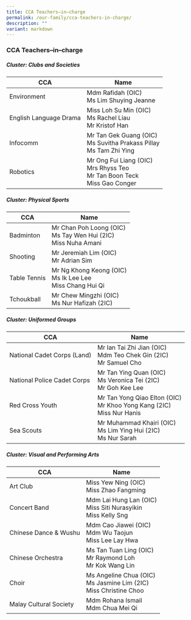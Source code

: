 ```yaml
---
title: CCA Teachers–in–charge
permalink: /our-family/cca-teachers-in-charge/
description: ""
variant: markdown
---
```

### **CCA Teachers–in–charge**

##### **Cluster: Clubs and Societies**

| CCA | Name | 
|---|---|
| Environment | Mdm Rafidah (OIC) <br> Ms Lim Shuying Jeanne | 
| English Language Drama | Miss Loh Su Min (OIC) <br> Ms Rachel Liau  <br> Mr Kristof Han |
| Infocomm | Mr Tan Gek Guang (OIC) <br>Ms Suvitha Prakass Pillay <br> Ms Tam Zhi Ying |
| Robotics | Mr Ong Fui Liang (OIC)<br>Mrs Rhyss Teo<br>Mr Tan Boon Teck<br>Miss Gao Conger | 

##### **Cluster: Physical Sports**

| CCA | Name | 
|---|---|
| Badminton | Mr Chan Poh Loong (OIC)<br>Ms Tay Wen Hui (2IC)<br>Miss Nuha Amani | 
| Shooting | Mr Jeremiah Lim (OIC)<br> Mr Adrian Sim | 
| Table Tennis | Mr Ng Khong Keong (OIC)<br>Ms Ik Lee Lee <br>Miss Chang Hui Qi | 
| Tchoukball | Mr Chew Mingzhi (OIC)<br>Ms Nur Hafizah (2IC) | 

##### **Cluster: Uniformed Groups**

| CCA | Name | 
|---|---|
| National Cadet Corps (Land) | Mr Ian Tai Zhi Jian (OIC)<br>Mdm Teo Chek Gin (2IC) <br> Mr Samuel Cho |
| National Police Cadet Corps | Mr Tan Ying Quan (OIC)<br>Ms Veronica Tei (2IC)<br>Mr Goh Kee Lee | 
| Red Cross Youth | Mr Tan Yong Qiao Elton (OIC)<br>Mr Khoo Yong Kang (2IC) <br> Miss Nur Hanis | 
| Sea Scouts | Mr Muhammad Khairi (OIC)<br>Ms Lim Ying Hui (2IC) <br>Ms Nur Sarah| 

##### **Cluster: Visual and Performing Arts**

| CCA | Name | 
|---|---|
| Art Club | Miss Yew Ning (OIC)<br>Miss Zhao Fangming | 
| Concert Band | Mdm Lai Hung Lan (OIC)<br>Miss Siti Nurasyikin<br>Miss Kelly Sng | 
| Chinese Dance &amp; Wushu | Mdm Cao Jiawei (OIC)<br>Mdm Wu Taojun<br>Miss Lee Lay Hwa | 
| Chinese Orchestra | Ms Tan Tuan Ling (OIC)<br>Mr Raymond Loh <br>Mr Kok Wang Lin | 
| Choir | Ms Angeline Chua (OIC)<br>Ms Jasmine Lim (2IC) <br> Miss Christine Choo |
| Malay Cultural Society | Mdm Rohana Ismail <br> Mdm Chua Mei Qi |